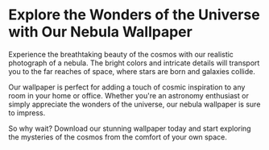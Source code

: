 <!--
Write me markdown content of website with wallpaper:

"A realistic photograph of a nebula, with bright colors and intricate details that showcase the beauty of the universe."

The header of the page should not be copy of the text but rather a real content of the website which is using this wallpaper.
-->

<!--font:"Montserrat"-->

# Explore the Wonders of the Universe with Our Nebula Wallpaper

Experience the breathtaking beauty of the cosmos with our realistic photograph of a nebula. The bright colors and intricate details will transport you to the far reaches of space, where stars are born and galaxies collide.

Our wallpaper is perfect for adding a touch of cosmic inspiration to any room in your home or office. Whether you're an astronomy enthusiast or simply appreciate the wonders of the universe, our nebula wallpaper is sure to impress.

So why wait? Download our stunning wallpaper today and start exploring the mysteries of the cosmos from the comfort of your own space.
